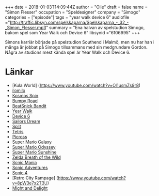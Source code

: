 +++
date = 2018-01-03T14:09:44Z
author = "Olle"
draft = false
name = "Simon Flesser"
occupation = "Speldesigner"
company = "Simogo"
categories = ["episode"]
tags = "year walk device 6"
audiofile ="http://traffic.libsyn.com/spelskaparna/Spelskaparna_-_32_-_Simon_Flesser.mp3"
summary = "Ena halvan av spelstudion Simogo, bakom spel som Year Walk och Device 6"
libsynid ="6106995"
+++

Simons karriär började på spelstudion Southend i Malmö, men nu har han i många år jobbat på Simogo tillsammans med sin medgrundare Gordon. Några av studions mest kända spel är Year Walk och Device 6.

# Länkar
* [Kula World] (https://www.youtube.com/watch?v=Ol1usmZs9r8)
* [ilomilo](https://www.youtube.com/watch?v=wpXWyWj2p04)
* [Kosmos Spin](http://simogo.com/work/kosmo-spin/)
* [Bumpy Road](http://simogo.com/work/bumpy-road/)
* [BeatSnick Bandit](http://simogo.com/work/beat-sneak-bandit/)
* [Year Walk](http://simogo.com/work/year-walk-ios/)
* [Device 6](http://simogo.com/work/device-6/)
* [Sailors Dream](http://simogo.com/work/the-sailors-dream/)
* [Split](http://simogo.com/work/spl-t/)
* [Tetris](https://www.youtube.com/watch?v=NmCCQxVBfyM)
* [Picross](https://www.youtube.com/watch?v=ph0ADToB-1c)
* [Super Mario Galaxy](https://www.youtube.com/watch?v=rmN8DHZYNCg)
* [Super Mario Odyssey](https://www.youtube.com/watch?v=wGQHQc_3ycE)
* [Super Mario Sunshine](https://www.youtube.com/watch?v=arvnhNPUrl0)
* [Zelda Breath of the Wild](https://www.youtube.com/watch?v=zw47_q9wbBE)
* [Sonic Mania](https://www.youtube.com/watch?v=VYQNnrccbj8)
* [Sonic Adventures](https://www.youtube.com/watch?v=urjVjB97QrY)
* [Sonic 4](https://www.youtube.com/watch?v=lCYbmTL_fTM)
* [Retro City Rampage] (https://www.youtube.com/watch?v=8pW3e7x2T3U)
* [Might and Delight](http://mightanddelight.com/)
